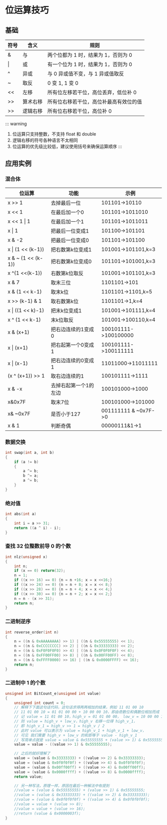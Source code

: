 # 位运算技巧

## 基础

| 符号 | 含义     | 规则                                   |
| ---- | -------- | -------------------------------------- |
| &    | 与       | 两个位都为 1 时，结果为 1，否则为 0    |
| \|   | 或       | 有一个位为 1 时，结果为 1，否则为 0    |
| ^    | 异或     | 与 0 异或值不变，与 1 异或值取反       |
| ~    | 取反     | 0 变 1, 1 变 0                         |
| <<   | 左移     | 所有位左移若干位，高位丢弃，低位补 0   |
| >>   | 算术右移 | 所有位右移若干位，高位补最高有效位的值 |
| >>   | 逻辑右移 | 所有位右移若干位，高位补 0             |

::: warning
1. 位运算只支持整数，不支持 float 和 double
2. 逻辑右移的符号各种语言不太相同
3. 位运算的优先级比较低，建议使用括号来确保运算顺序
:::

## 应用实例

### 混合体

| 位运算             | 功能                  | 示例                 |
| ------------------ | --------------------- | -------------------- |
| x >> 1             | 去掉最后一位          | 101101->10110        |
| x << 1             | 在最后加一个0         | 101101->1011010      |
| x << 1 \| 1        | 在最后加一个1         | 101101->1011011      |
| x \| 1             | 把最后一位变成1       | 101100->101101       |
| x & -2             | 把最后一位变成0       | 101101->101100       |
| x \| (1 << (k-1))  | 把右数第k位变成1      | 101001->101101,k=3   |
| x & ~ (1 << (k-1)) | 把右数第k位变成0      | 101101->101001,k=3   |
| x ^(1 <<(k-1))     | 右数第k位取反         | 101001->101101,k=3    |
| x & 7              | 取末三位              | 1101101->101         |
| x & (1 << k-1)     | 取末k位               | 1101101->1101,k=5    |
| x >> (k-1) & 1     | 取右数第k位           | 1101101->1,k=4       |
| x \| ((1 << k)-1)  | 把末k位变成1          | 101001->101111,k=4   |
| x ^ (1 << k-1)     | 末k位取反             | 101001->100110,k=4   |
| x & (x+1)          | 把右边连续的1变成0    | 100101111->100100000 |
| x \| (x+1)         | 把右起第一个0变成1    | 100101111->100111111 |
| x \| (x-1)         | 把右边连续的0变成1    | 11011000->11011111   |
| (x ^ (x+1)) >> 1   | 取右边连续的1         | 100101111->1111      |
| x & -x             | 去掉右起第一个1的左边 | 100101000->1000      |
| x&0x7F             | 取末7位               | 100101000->101000    |
| x& ~0x7F           | 是否小于127           | 001111111 & ~0x7F->0 |
| x & 1              | 判断奇偶              | 00000111&1->1        |

### 数据交换

```c
int swap(int a, int b)
{
    if (a != b)
    {
        a ^= b;
        b ^= a;
        a ^= b;
    }
}
```

### 绝对值

```c
int abs(int a)
{
    int i = a >> 31;
    return ((a ^ i) - i);
}
```

### 查找 32 位整数前导 0 的个数

```c
int nlz(unsigned x)
{
    int n;
    if (x == 0) return(32);
    n = 1;
    if ((x >> 16) == 0) {n = n +16; x = x <<16;}
    if ((x >> 24) == 0) {n = n + 8; x = x << 8;}
    if ((x >> 28) == 0) {n = n + 4; x = x << 4;}
    if ((x >> 30) == 0) {n = n + 2; x = x << 2;}
    n = n - (x >> 31);
    return n;
}
```

### 二进制逆序

```c
int reverse_order(int n)
{
    n = ((n & 0xAAAAAAAA) >> 1) | ((n & 0x55555555) << 1);
    n = ((n & 0xCCCCCCCC) >> 2) | ((n & 0x33333333) << 2);
    n = ((n & 0xF0F0F0F0) >> 4) | ((n & 0x0F0F0F0F) << 4);
    n = ((n & 0xFF00FF00) >> 8) | ((n & 0x00FF00FF) << 8);
    n = ((n & 0xFFFF0000) >> 16) | ((n & 0x0000FFFF) << 16);
    return n;
}
```

### 二进制中 1 的个数

```c
unsigned int BitCount_e(unsigned int value)
{
    unsigned int count = 0;
    // 解释下下面这句话代码，这句话求得两两相加的结果，例如 11 01 00 10
    // 11 01 00 10 = 01 01 00 00 + 10 00 00 10，即由奇数位和偶数位相加而成
    // 记 value = 11 01 00 10，high_v = 01 01 00 00， low_v = 10 00 00 10
    // 则 value = high_v + low_v，high_v 右移一位得 high_v_1，
    // 即 high_v_1 = high_v >> 1 = high_v / 2
    // 此时 value 可以表示为 value = high_v_1 + high_v_1 + low_v，
    // 可见 我们需要 high_v + low_v 的和即等于 value - high_v_1
    // 写简单点就是 value = value & 0x55555555 + (value >> 1) & 0x55555555;
    value = value - ((value >> 1) & 0x55555555);

    // 之后的就好理解了
    value = (value & 0x33333333) + ((value >> 2) & 0x33333333);
    value = (value & 0x0f0f0f0f) + ((value >> 4) & 0x0f0f0f0f);
    value = (value & 0x00ff00ff) + ((value >> 4) & 0x00ff00ff);
    value = (value & 0x0000ffff) + ((value >> 8) & 0x0000ffff);
    return value;

    // 另一种写法，原理一样，原因在最后一种解法中有提到
    //value = (value & 0x55555555) + (value >> 1) & 0x55555555;
    //value = (value & 0x33333333) + ((value >> 2) & 0x33333333);
    //value = (value & 0x0f0f0f0f) + ((value >> 4) & 0x0f0f0f0f);
    //value = value + (value >> 8);
    //value = value + (value >> 16);
    //return (value & 0x0000003f);
}
```

